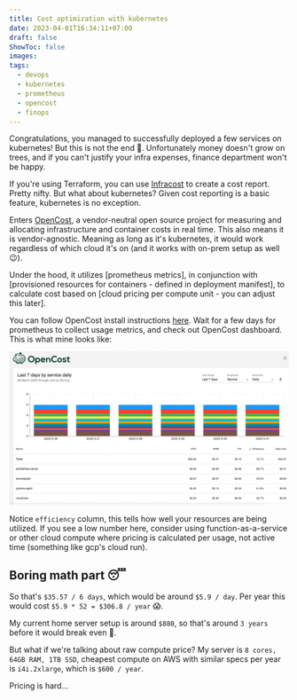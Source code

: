 ```yaml
---
title: Cost optimization with kubernetes
date: 2023-04-01T16:34:11+07:00
draft: false
ShowToc: false
images:
tags:
  - devops
  - kubernetes
  - prometheus
  - opencost
  - finops
---
```


Congratulations, you managed to successfully deployed a few services on kubernetes! But this is not the end 👀. Unfortunately money doesn't grow on trees, and if you can't justify your infra expenses, finance department won't be happy.

If you're using Terraform, you can use [Infracost](https://www.infracost.io/) to create a cost report. Pretty nifty. But what about kubernetes? Given cost reporting is a basic feature, kubernetes is no exception.

Enters [OpenCost](https://www.opencost.io/), a vendor-neutral open source project for measuring and allocating infrastructure and container costs in real time. This also means it is vendor-agnostic. Meaning as long as it's kubernetes, it would work regardless of which cloud it's on (and it works with on-prem setup as well 😉).

Under the hood, it utilizes [prometheus metrics], in conjunction with [provisioned resources for containers - defined in deployment manifest], to calculate cost based on [cloud pricing per compute unit - you can adjust this later].

You can follow OpenCost install instructions [here](https://www.opencost.io/docs/install). Wait for a few days for prometheus to collect usage metrics, and check out OpenCost dashboard. This is what mine looks like:

![picture 1](images/4d695173c90ef2db997019774a93863847a39368e35bfdaf48d79b76acca515b.png)

Notice `efficiency` column, this tells how well your resources are being utilized. If you see a low number here, consider using function-as-a-service or other cloud compute where pricing is calculated per usage, not active time (something like gcp's cloud run).

## Boring math part 😴

So that's `$35.57 / 6 days`, which would be around `$5.9 / day`. Per year this would cost `$5.9 * 52 = $306.8 / year` 😱.

My current home server setup is around `$880`, so that's around `3 years` before it would break even 🤣.

But what if we're talking about raw compute price? My server is `8 cores, 64GB RAM, 1TB SSD`, cheapest compute on AWS with similar specs per year is `i4i.2xlarge`, which is `$600 / year`.

Pricing is hard...
